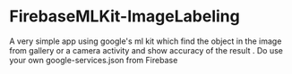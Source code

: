 # FirebaseMLKit-ImageLabeling
A very simple app using google's ml kit which find the object in the image from gallery or a camera activity and show accuracy of the result . Do use your own google-services.json from Firebase
